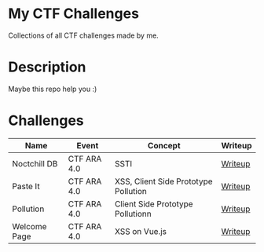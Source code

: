 # My CTF Challenges
Collections of all CTF challenges made by me.

# Description
Maybe this repo help you :)

# Challenges
| Name | Event | Concept | Writeup |
|------|-------|---------|---------|
|Noctchill DB|CTF ARA 4.0|SSTI|[Writeup](https://github.com/0xazr/my-ctf-chall/blob/master/CTF%20ARA%204.0/web_noctchill_db/README.md)|
|Paste It|CTF ARA 4.0|XSS, Client Side Prototype Pollution|[Writeup](https://github.com/0xazr/my-ctf-chall/blob/master/CTF%20ARA%204.0/web_pasteit/README.md)|
|Pollution|CTF ARA 4.0|Client Side Prototype Pollutionn|[Writeup](https://github.com/0xazr/my-ctf-chall/tree/master/CTF%20ARA%204.0/web_pollution)|
|Welcome Page|CTF ARA 4.0|XSS on Vue.js|[Writeup](https://github.com/0xazr/my-ctf-chall/blob/master/CTF%20ARA%204.0/web_welcome_page/README.md)|
